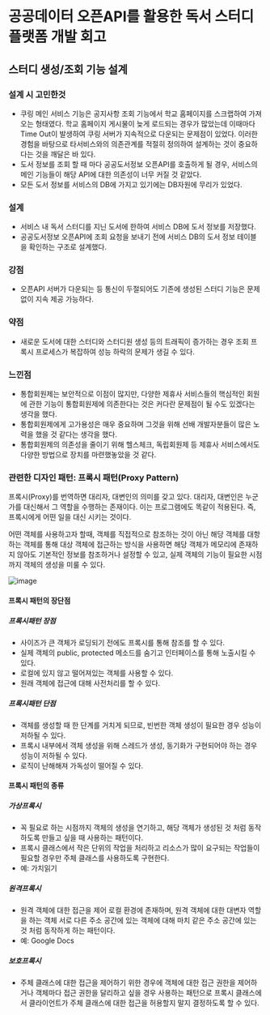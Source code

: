 # 공공데이터 오픈API를 활용한 독서 스터디 플랫폼 개발 회고
## 스터디 생성/조회 기능 설계
### 설계 시 고민한것
- 쿠링 메인 서비스 기능은 공지사항 조회 기능에서 학교 홈페이지를 스크랩하여 가져오는 형태였다. 학교 홈페이지 게시물이 늦게 로드되는 경우가 많았는데 이때마다 Time Out이 발생하여 쿠링 서버가 지속적으로 다운되는 문제점이 있었다. 이러한 경험을 바탕으로 타서비스와의 의존관계를 적절히 정의하여 설계하는 것이 중요하다는 것을 깨달은 바 있다.
- 도서 정보를 조회 할 때 마다 공공도서정보 오픈API를 호출하게 될 경우, 서비스의 메인 기능들이 해당 API에 대한 의존성이 너무 커질 것 같았다.
- 모든 도서 정보를 서비스의 DB에 가지고 있기에는 DB자원에 무리가 있었다.
### 설계
- 서비스 내 독서 스터디를 지닌 도서에 한하여 서비스 DB에 도서 정보를 저장했다.
- 공공도서정보 오픈API에 조회 요청을 보내기 전에 서비스 DB의 도서 정보 테이블을 확인하는 구조로 설계했다.
### 강점
- 오픈API 서버가 다운되는 등 통신이 두절되어도 기존에 생성된 스터디 기능은 문제없이 지속 제공 가능하다.
### 약점
- 새로운 도서에 대한 스터디와 스터디원 생성 등의 트래픽이 증가하는 경우 조회 프록시 프로세스가 복잡하여 성능 하락의 문제가 생길 수 있다.
### 느낀점
- 통합회원제는 보안적으로 이점이 많지만, 다양한 제휴사 서비스들의 핵심적인 회원에 관한 기능이 통합회원제에 의존한다는 것은 커다란 문제점이 될 수도 있겠다는 생각을 했다.
- 통합회원제에게 고가용성은 매우 중요하며 그것을 위해 선배 개발자분들이 많은 노력을 했을 것 같다는 생각을 했다.
- 통합회원제의 의존성을 줄이기 위해 헬스체크, 독립회원제 등 제휴사 서비스에서도 다양한 방법으로 장치를 마련했놓았을 것 같다.
### 관련한 디자인 패턴: 프록시 패턴(Proxy Pattern)
프록시(Proxy)를 번역하면 대리자, 대변인의 의미를 갖고 있다. 대리자, 대변인은 누군가를 대신해서 그 역할을 수행하는 존재이다. 이는 프로그램에도 똑같이 적용된다. 즉, 프록시에게 어떤 일을 대신 시키는 것이다.

어떤 객체를 사용하고자 할때, 객체를 직접적으로 참조하는 것이 아닌 해당 객체를 대항하는 객체를 통해 대상 객체에 접근하는 방식을 사용하면 해당 객체가 메모리에 존재하지 않아도 기본적인 정보를 참조하거나 설정할 수 있고, 실제 객체의 기능이 필요한 시점까지 객체의 생성을 미룰 수 있다.

![image](https://github.com/gijeogiya/TIL/assets/97646078/08b81557-3636-467f-8292-4271c5440349)

#### 프록시 패턴의 장단점

##### 프록시패턴 장점
- 사이즈가 큰 객체가 로딩되기 전에도 프록시를 통해 참조를 할 수 있다.
- 실제 객체의 public, protected 메소드를 숨기고 인터페이스를 통해 노출시킬 수 있다.
- 로컬에 있지 않고 떨어져있는 객체를 사용할 수 있다.
- 원래 객체에 접근에 대해 사전처리를 할 수 있다.

##### 프록시패턴 단점
- 객체를 생성할 때 한 단계를 거치게 되므로, 빈번한 객체 생성이 필요한 경우 성능이 저하될 수 있다.
- 프록시 내부에서 객체 생성을 위해 스레드가 생성, 동기화가 구현되어야 하는 경우 성능이 저하될 수 있다.
- 로직이 난해해져 가독성이 떨어질 수 있다.

#### 프록시 패턴의 종류

##### 가상프록시
- 꼭 필요로 하는 시점까지 객체의 생성을 연기하고, 해당 객체가 생성된 것 처럼 동작하도록 만들고 싶을 때 사용하는 패턴이다.
- 프록시 클래스에서 작은 단위의 작업을 처리하고 리소스가 많이 요구되는 작업들이 필요할 경우만 주체 클래스를 사용하도록 구현한다.
- 예: 가치읽기

##### 원격프록시
- 원격 객체에 대한 접근을 제어 로컬 환경에 존재하며, 원격 객체에 대한 대변자 역할을 하는 객체 서로 다른 주소 공간에 있는 객체에 대해 마치 같은 주소 공간에 있는 것 처럼 동작하게 하는 패턴이다.
- 예: Google Docs

##### 보호프록시
- 주체 클래스에 대한 접근을 제어하기 위한 경우에 객체에 대한 접근 권한을 제어하거나 객체마다 접근 권한을 달리하고 싶을 경우 사용하는 패턴으로 프록시 클래스에서 클라이언트가 주체 클래스에 대한 접근을 허용할지 말지 결정하도록 할 수 있다.
